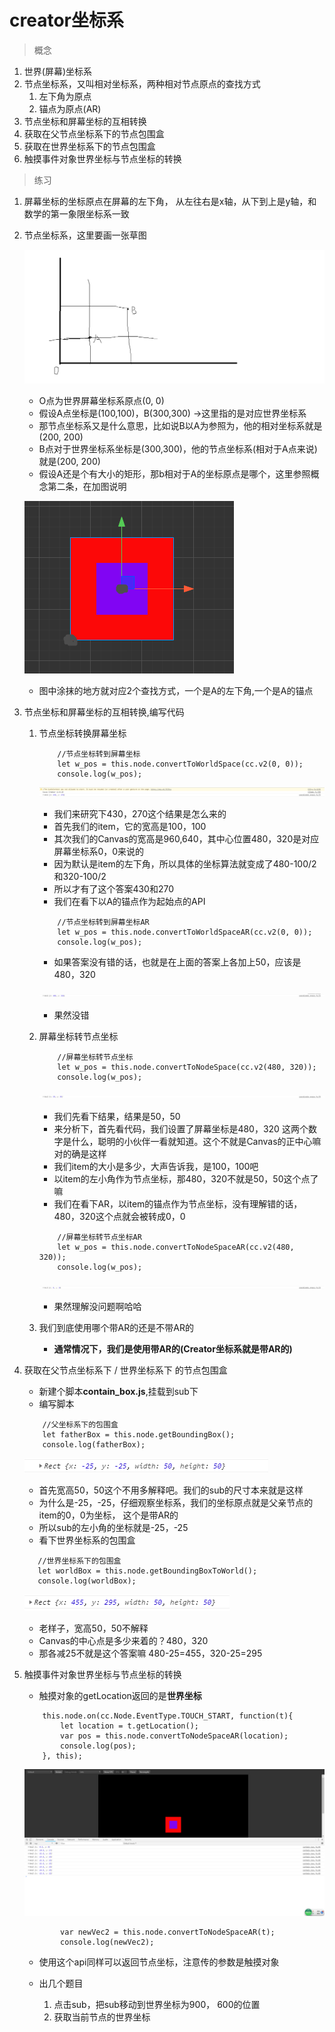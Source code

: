 # creator坐标系
> 概念
1. 世界(屏幕)坐标系
2. 节点坐标系，又叫相对坐标系，两种相对节点原点的查找方式
    1. 左下角为原点
    2. 锚点为原点(AR)
3. 节点坐标和屏幕坐标的互相转换
4. 获取在父节点坐标系下的节点包围盒
5. 获取在世界坐标系下的节点包围盒
6. 触摸事件对象世界坐标与节点坐标的转换

> 练习
1. 屏幕坐标的坐标原点在屏幕的左下角，
    从左往右是x轴，从下到上是y轴，和数学的第一象限坐标系一致
2. 节点坐标系，这里要画一张草图
    
    ![](./images/坐标系解释.jpg)
    
    * O点为世界屏幕坐标系原点(0, 0)
    * 假设A点坐标是(100,100)，B(300,300) ->这里指的是对应世界坐标系
    * 那节点坐标系又是什么意思，比如说B以A为参照为，他的相对坐标系就是(200, 200)
    * B点对于世界坐标系坐标是(300,300)，他的节点坐标系(相对于A点来说)就是(200, 200)
    * 假设A还是个有大小的矩形，那b相对于A的坐标原点是哪个，这里参照概念第二条，在加图说明
    
    ![](./images/相对原点.jpg)
    
    * 图中涂抹的地方就对应2个查找方式，一个是A的左下角,一个是A的锚点  
3. 节点坐标和屏幕坐标的互相转换,编写代码
    1. 节点坐标转换屏幕坐标
        ```
            //节点坐标转到屏幕坐标
            let w_pos = this.node.convertToWorldSpace(cc.v2(0, 0));
            console.log(w_pos);
        ```
        
        ![](./images/节点坐标转换屏幕坐标.jpg)
        
        * 我们来研究下430，270这个结果是怎么来的
        * 首先我们的item，它的宽高是100，100
        * 其次我们的Canvas的宽高是960,640，其中心位置480，320是对应屏幕坐标系0，0来说的
        * 因为默认是item的左下角，所以具体的坐标算法就变成了480-100/2和320-100/2
        * 所以才有了这个答案430和270
        * 我们在看下以A的锚点作为起始点的API
        
        ```
            //节点坐标转到屏幕坐标AR
            let w_pos = this.node.convertToWorldSpaceAR(cc.v2(0, 0));
            console.log(w_pos);
        ```
        
        * 如果答案没有错的话，也就是在上面的答案上各加上50，应该是480，320
        
        ![](./images/节点转屏幕API_AR.jpg)
        
        * 果然没错
    2. 屏幕坐标转节点坐标
        ```
            //屏幕坐标转节点坐标
            let w_pos = this.node.convertToNodeSpace(cc.v2(480, 320));
            console.log(w_pos);
        ```
        
        ![](./images/屏幕坐标转换节点坐标.jpg)
        
        * 我们先看下结果，结果是50，50
        * 来分析下，首先看代码，我们设置了屏幕坐标是480，320
            这两个数字是什么，聪明的小伙伴一看就知道。这个不就是Canvas的正中心嘛
            对的确是这样
        * 我们item的大小是多少，大声告诉我，是100，100吧
        * 以item的左小角作为节点坐标，那480，320不就是50，50这个点了嘛
        * 我们在看下AR，以item的锚点作为节点坐标，没有理解错的话，480，320这个点就会被转成0，0
        ```
            //屏幕坐标转节点坐标AR
            let w_pos = this.node.convertToNodeSpaceAR(cc.v2(480, 320));
            console.log(w_pos);
        ```
        
        ![](./images/屏幕转节点API_AR.jpg)
        
        * 果然理解没问题啊哈哈
        
    3. 我们到底使用哪个带AR的还是不带AR的
        * **通常情况下，我们是使用带AR的(Creator坐标系就是带AR的)**
        
4. 获取在父节点坐标系下 / 世界坐标系下 的节点包围盒        
    * 新建个脚本**contain_box.js**,挂载到sub下
    * 编写脚本
    ```
        //父坐标系下的包围盒
        let fatherBox = this.node.getBoundingBox();
        console.log(fatherBox);
    ```
    
    ![](./images/父节点坐标系包围盒.jpg)
    
    * 首先宽高50，50这个不用多解释吧。我们的sub的尺寸本来就是这样
    * 为什么是-25，-25，仔细观察坐标系，我们的坐标原点就是父亲节点的item的0，0为坐标，
        这个是带AR的
    * 所以sub的左小角的坐标就是-25，-25
    * 看下世界坐标系的包围盒
    ```
       //世界坐标系下的包围盒
       let worldBox = this.node.getBoundingBoxToWorld();
       console.log(worldBox);
    ```
    
    ![](./images/世界坐标系包围盒.jpg)
    
    * 老样子，宽高50，50不解释
    * Canvas的中心点是多少来着的？480，320
    * 那各减25不就是这个答案嘛 480-25=455，320-25=295
    
5. 触摸事件对象世界坐标与节点坐标的转换
    * 触摸对象的getLocation返回的是**世界坐标**
    ```
        this.node.on(cc.Node.EventType.TOUCH_START, function(t){
            let location = t.getLocation();
            var pos = this.node.convertToNodeSpaceAR(location);
            console.log(pos);
        }, this);
    ```
    
    ![](./images/疯狂尝试点击左上角.jpg)
    
    ```
            var newVec2 = this.node.convertToNodeSpaceAR(t);
            console.log(newVec2);
    ```
    
    * 使用这个api同样可以返回节点坐标，注意传的参数是触摸对象
    
    * 出几个题目
        1. 点击sub，把sub移动到世界坐标为900， 600的位置
        2. 获取当前节点的世界坐标
    
    
    
    